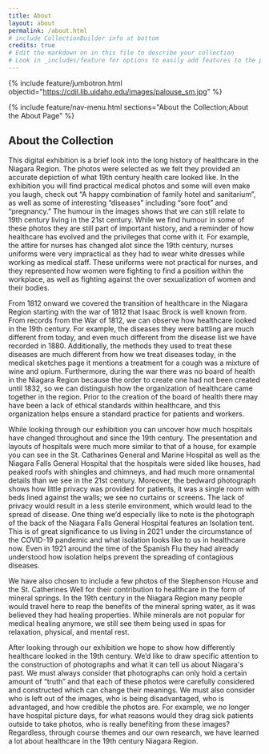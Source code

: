 ```yaml
---
title: About
layout: about
permalink: /about.html
# include CollectionBuilder info at bottom
credits: true
# Edit the markdown on in this file to describe your collection
# Look in _includes/feature for options to easily add features to the page
---
```


{% include feature/jumbotron.html objectid="https://cdil.lib.uidaho.edu/images/palouse_sm.jpg" %}

{% include feature/nav-menu.html sections="About the Collection;About the About Page" %}

## About the Collection

This digital exhibition is a brief look into the long history of healthcare in the Niagara Region. The photos were selected as we felt they provided an accurate depiction of what 19th century health care looked like. In the exhibition you will find practical medical photos and some will even make you laugh, check out “A happy combination of family hotel and sanitarium”, as well as some of interesting “diseases” including “sore foot” and “pregnancy.” The humour in the images shows that we can still relate to 19th century living in the 21st century. While we find humour in some of these photos they are still part of important history, and a reminder of how healthcare has evolved and the privileges that come with it. For example, the attire for nurses has changed alot since the 19th century, nurses uniforms were very impractical as they had to wear white dresses while working as medical staff. These uniforms were not practical for nurses, and they represented how women were fighting to find a position within the workplace, as well as fighting against the over sexualization of women and their bodies. 

From 1812 onward we covered the transition of healthcare in the Niagara Region starting with the war of 1812 that Isaac Brock is well known from. From records from the War of 1812, we can observe how healthcare looked in the 19th century. For example, the diseases they were battling are much different from today, and even much different from the disease list we have recorded in 1880. Additionally, the methods they used to treat these diseases are much different from how we treat diseases today, in the medical sketches page it mentions a treatment for a cough was a mixture of wine and opium. Furthermore, during the war there was no board of health in the Niagara Region because the order to create one had not been created until 1832, so we can distinguish how the organization of healthcare came together in the region. Prior to the creation of the board of health there may have been a lack of ethical standards within healthcare, and this organization helps ensure a standard practice for patients and workers. 

While looking through our exhibition you can uncover how much hospitals have changed throughout and since the 19th century. The presentation and layouts of hospitals were much more similar to that of a house, for example you can see in the St. Catharines General and Marine Hospital as well as the Niagara Falls General Hospital that the hospitals were sided like houses, had peaked roofs with shingles and chimneys, and had much more ornamental details than we see in the 21st century. Moreover, the bedward photograph shows how little privacy was provided for patients, it was a single room with beds lined against the walls; we see no curtains or screens. The lack of privacy would result in a less sterile environment, which would lead to the spread of disease. One thing we’d especially like to note is the photograph of the back of the Niagara Falls General Hospital features an Isolation tent. This is of great significance to us living in 2021 under the circumstance of the COVID-19 pandemic and what isolation looks like to us in healthcare now. Even in 1921 around the time of the Spanish Flu they had already understood how isolation helps prevent the spreading of contagious diseases. 

We have also chosen to include a few photos of the Stephenson House and the St. Catherines Well for their contribution to healthcare in the form of mineral springs. In the 19th century in the Niagara Region many people would travel here to reap the benefits of the mineral spring water, as it was believed they had healing properties. While minerals are not popular for medical healing anymore, we still see them being used in spas for relaxation, physical, and mental rest.  

After looking through our exhibition we hope to show how differently healthcare looked in the 19th century. We’d like to draw specific attention to the construction of photographs and what it can tell us about Niagara's past. We must always consider that photographs can only hold a certain amount of “truth” and that each of these photos were carefully considered and constructed which can change their meanings. We must also consider who is left out of the images, who is being disadvantaged, who is advantaged, and how credible the photos are. For example, we no longer have hospital picture days, for what reasons would they drag sick patients outside to take photos, who is really benefiting from these images? Regardless, through course themes and our own research, we have learned a lot about healthcare in the 19th century Niagara Region. 
